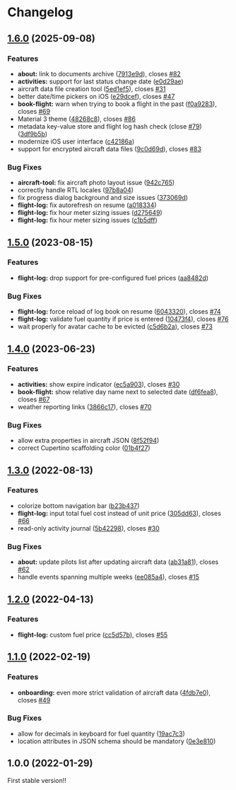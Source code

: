 # Changelog

## [1.6.0](https://github.com/daniele-athome/airborne/compare/v1.5.0...v1.6.0) (2025-09-08)


### Features

* **about:** link to documents archive ([7913e9d](https://github.com/daniele-athome/airborne/commit/7913e9dd0366a4bdaf675903f47a83867b18ab3a)), closes [#82](https://github.com/daniele-athome/airborne/issues/82)
* **activities:** support for last status change date ([e0d29ae](https://github.com/daniele-athome/airborne/commit/e0d29ae116dbe38d277db244c3d4dc9b2716e094))
* aircraft data file creation tool ([5ed1ef5](https://github.com/daniele-athome/airborne/commit/5ed1ef5435ce2d24ca416174a5277a454e967a31)), closes [#31](https://github.com/daniele-athome/airborne/issues/31)
* better date/time pickers on iOS ([e29dcef](https://github.com/daniele-athome/airborne/commit/e29dcef73bea5f8acbd20cccbc6ecf4a95fafe1a)), closes [#47](https://github.com/daniele-athome/airborne/issues/47)
* **book-flight:** warn when trying to book a flight in the past ([f0a9283](https://github.com/daniele-athome/airborne/commit/f0a92833e746890251fb36d33aa03752e5c6db0e)), closes [#69](https://github.com/daniele-athome/airborne/issues/69)
* Material 3 theme ([48268c8](https://github.com/daniele-athome/airborne/commit/48268c893cd2341cfd96e097c92e94f7d051a0ef)), closes [#86](https://github.com/daniele-athome/airborne/issues/86)
* metadata key-value store and flight log hash check (close [#79](https://github.com/daniele-athome/airborne/issues/79)) ([3df9b5b](https://github.com/daniele-athome/airborne/commit/3df9b5b690f61105b0a008647ba4b558865a2e1f))
* modernize iOS user interface ([c42186a](https://github.com/daniele-athome/airborne/commit/c42186a0db6f127c791d2fd75b46dc5358f57974))
* support for encrypted aircraft data files ([9c0d69d](https://github.com/daniele-athome/airborne/commit/9c0d69dfc62730bc8ad8c1a506df6baa67049ad4)), closes [#83](https://github.com/daniele-athome/airborne/issues/83)


### Bug Fixes

* **aircraft-tool:** fix aircraft photo layout issue ([942c765](https://github.com/daniele-athome/airborne/commit/942c7650ab26ad206361307bb4f9e971b7546185))
* correctly handle RTL locales ([97b8a04](https://github.com/daniele-athome/airborne/commit/97b8a04362956e3a9304a5efbf3175f7e789b11e))
* fix progress dialog background and size issues ([373069d](https://github.com/daniele-athome/airborne/commit/373069da1ff5277f9754e1db16944cb7469f2dff))
* **flight-log:** fix autorefresh on resume ([a018334](https://github.com/daniele-athome/airborne/commit/a01833447452af7a5bd843e2f5f8dc545a19fe97))
* **flight-log:** fix hour meter sizing issues ([d275649](https://github.com/daniele-athome/airborne/commit/d2756491c6a1fd50226f1a18fb244064606abe15))
* **flight-log:** fix hour meter sizing issues ([c1b5dff](https://github.com/daniele-athome/airborne/commit/c1b5dff2b4efb6d53d058b6684444f1df80a2a9c))

## [1.5.0](https://github.com/daniele-athome/airborne/compare/v1.4.0...v1.5.0) (2023-08-15)


### Features

* **flight-log:** drop support for pre-configured fuel prices ([aa8482d](https://github.com/daniele-athome/airborne/commit/aa8482dc1d6b3ad2f6ca4c8b76df024a7ff1899f))


### Bug Fixes

* **flight-log:** force reload of log book on resume ([6043320](https://github.com/daniele-athome/airborne/commit/60433208378373983ac74f47ac39def03cf8267b)), closes [#74](https://github.com/daniele-athome/airborne/issues/74)
* **flight-log:** validate fuel quantity if price is entered ([10473f4](https://github.com/daniele-athome/airborne/commit/10473f48accc3eb05cd1a586a98504aca7bc462a)), closes [#76](https://github.com/daniele-athome/airborne/issues/76)
* wait properly for avatar cache to be evicted ([c5d6b2a](https://github.com/daniele-athome/airborne/commit/c5d6b2ad217fdbe613193036edd2fbea57719244)), closes [#73](https://github.com/daniele-athome/airborne/issues/73)

## [1.4.0](https://github.com/daniele-athome/airborne/compare/v1.3.0...v1.4.0) (2023-06-23)


### Features

* **activities:** show expire indicator ([ec5a903](https://github.com/daniele-athome/airborne/commit/ec5a903e3143f0daf2bc3c3947fbb008676d6bd4)), closes [#30](https://github.com/daniele-athome/airborne/issues/30)
* **book-flight:** show relative day name next to selected date ([df6fea8](https://github.com/daniele-athome/airborne/commit/df6fea8619311129817e0b57790a83c1d9de7788)), closes [#67](https://github.com/daniele-athome/airborne/issues/67)
* weather reporting links ([3866c17](https://github.com/daniele-athome/airborne/commit/3866c17b51f5c5d1b5556fdbb7da20f09f808cda)), closes [#70](https://github.com/daniele-athome/airborne/issues/70)


### Bug Fixes

* allow extra properties in aircraft JSON ([8f52f94](https://github.com/daniele-athome/airborne/commit/8f52f94e82a9b1e72b3ee564e97e3db0a45b7ae3))
* correct Cupertino scaffolding color ([01b4f27](https://github.com/daniele-athome/airborne/commit/01b4f27aef89402047858db1e1626ae6f258092e))

## [1.3.0](https://github.com/daniele-athome/airborne/compare/v1.2.0...v1.3.0) (2022-08-13)


### Features

* colorize bottom navigation bar ([b23b437](https://github.com/daniele-athome/airborne/commit/b23b437cfe1dbf3cd3bd4fee4f79609c7f66ed24))
* **flight-log:** input total fuel cost instead of unit price ([305dd63](https://github.com/daniele-athome/airborne/commit/305dd63fda15532031a0fe27dd1c5d3c2c62216f)), closes [#66](https://github.com/daniele-athome/airborne/issues/66)
* read-only activity journal ([5b42298](https://github.com/daniele-athome/airborne/commit/5b42298841e432105e6a92081daa2af409a3c9df)), closes [#30](https://github.com/daniele-athome/airborne/issues/30)


### Bug Fixes

* **about:** update pilots list after updating aircraft data ([ab31a81](https://github.com/daniele-athome/airborne/commit/ab31a81f33e4cc2dfd819bad8b3c900f356c85cc)), closes [#62](https://github.com/daniele-athome/airborne/issues/62)
* handle events spanning multiple weeks ([ee085a4](https://github.com/daniele-athome/airborne/commit/ee085a4b0edce57307b24ea897cd071ab77a0baa)), closes [#15](https://github.com/daniele-athome/airborne/issues/15)

## [1.2.0](https://github.com/daniele-athome/airborne/compare/v1.1.0...v1.2.0) (2022-04-13)


### Features

* **flight-log:** custom fuel price ([cc5d57b](https://github.com/daniele-athome/airborne/commit/cc5d57b22e15b34a9b4748f4d92d49f1713ef528)), closes [#55](https://github.com/daniele-athome/airborne/issues/55)

## [1.1.0](https://github.com/daniele-athome/airborne/compare/v1.0.0...v1.1.0) (2022-02-19)


### Features

* **onboarding:** even more strict validation of aircraft data ([4fdb7e0](https://github.com/daniele-athome/airborne/commit/4fdb7e01c869d1a99e6b9e27f7104a49f1a1e211)), closes [#49](https://github.com/daniele-athome/airborne/issues/49)


### Bug Fixes

* allow for decimals in keyboard for fuel quantity ([19ac7c3](https://github.com/daniele-athome/airborne/commit/19ac7c3111f6eb0d9c2f8e0195fe9391782c0645))
* location attributes in JSON schema should be mandatory ([0e3e810](https://github.com/daniele-athome/airborne/commit/0e3e810e112627fba5f958ed0109df6fee8dfa4a))

## 1.0.0 (2022-01-29)

First stable version!!
